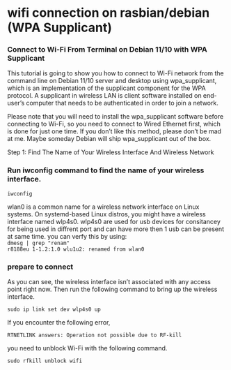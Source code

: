 # wifi connection on rasbian/debian (WPA Supplicant)
### Connect to Wi-Fi From Terminal on Debian 11/10 with WPA Supplicant


This tutorial is going to show you how to connect to Wi-Fi network from the command line on Debian 11/10 server and desktop using wpa_supplicant, which is an implementation of the supplicant component for the WPA protocol. A supplicant in wireless LAN is client software installed on end-user’s computer that needs to be authenticated in order to join a network.

Please note that you will need to install the wpa_supplicant software before connecting to Wi-Fi, so you need to connect to Wired Ethernet first, which is done for just one time. If you don’t like this method, please don’t be mad at me. Maybe someday Debian will ship wpa_supplicant out of the box.

Step 1: Find The Name of Your Wireless Interface And Wireless Network

### Run iwconfig command to find the name of your wireless interface.

`iwconfig`

wlan0 is a common name for a wireless network interface on Linux systems. On systemd-based Linux distros, you might have a wireless interface named wlp4s0. wlp4s0 are used for usb devices for consitancey for being used in diffrent port and can have more then 1 usb can be present at same time. you can verfy this by using:</br>
`dmesg | grep "renam"`</br> 
`r8188eu 1-1.2:1.0 wlu1u2: renamed from wlan0`

### prepare to connect 
As you can see, the wireless interface isn’t associated with any access point right now. Then run the following command to bring up the wireless interface.

`sudo ip link set dev wlp4s0 up`

If you encounter the following error,

`RTNETLINK answers: Operation not possible due to RF-kill`

you need to unblock Wi-Fi with the following command.

`sudo rfkill unblock wifi`

